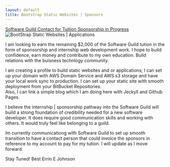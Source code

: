 ```yaml
---
layout: default 
title: Bootstrap Static Websites | Sponsors
---
```


[Software Guild Contact for Tuition Sponsorship in Progress](#)
![BootStrap Static Websites | Applications](/images/#)

I am looking to earn the remaining $2,000 of the Software Guild tution in the form
of sponsorship and internship web development work.  I hope to build confidence, earn money
and contribute to my own education.  Build relations with the buisness technlogy community.

I am creating a profile to build static websites and or applications; I can 
set up your domain with AWS Domain Service and AWS s3 storage and have your local work sync to production.
I can set up your static site with smooth deployment from your BitBucket Repositories.  
Also, I can link a simple blog which I am doing here with Jeckyll and Github Pages. 

I believe the internship | sponsorship pathway into the Software Guild will build a strong foundation
of credibility needed for a new software developer.  It does require good communication skills and working
with others.  It would truly feel like belonging to a guild. 

Im currently communicationg with Software Guild to set up smooth transition to have a contact person that
could invoice the sponsors in reference to my account to pay for my tution. I will update as I move forward. 

Stay Tuned!
Best Errin E Johnson

